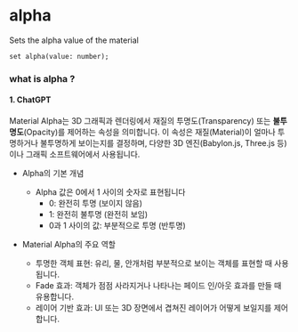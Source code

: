 # alpha

Sets the alpha value of the material

```
set alpha(value: number);
```

### what is alpha ?

#### 1. ChatGPT

Material Alpha는 3D 그래픽과 렌더링에서 재질의 투명도(Transparency) 또는 **불투명도**(Opacity)를 제어하는 속성을 의미합니다. 이 속성은 재질(Material)이 얼마나 투명하거나 불투명하게 보이는지를 결정하며, 다양한 3D 엔진(Babylon.js, Three.js 등)이나 그래픽 소프트웨어에서 사용됩니다.

- Alpha의 기본 개념

  - Alpha 값은 0에서 1 사이의 숫자로 표현됩니다 <br/>
    - 0: 완전히 투명 (보이지 않음)
    - 1: 완전히 불투명 (완전히 보임)
    - 0과 1 사이의 값: 부분적으로 투명 (반투명)

- Material Alpha의 주요 역할
  - 투명한 객체 표현: 유리, 물, 안개처럼 부분적으로 보이는 객체를 표현할 때 사용됩니다.
  - Fade 효과: 객체가 점점 사라지거나 나타나는 페이드 인/아웃 효과를 만들 때 유용합니다.
  - 레이어 기반 효과: UI 또는 3D 장면에서 겹쳐진 레이어가 어떻게 보일지를 제어합니다.
